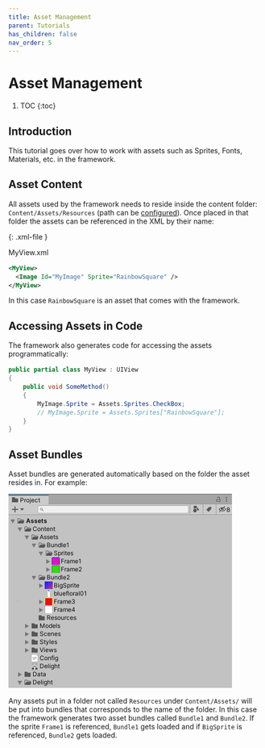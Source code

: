 ```yaml
---
title: Asset Management
parent: Tutorials
has_children: false
nav_order: 5
---
```

# Asset Management

1. TOC
{:toc}

## Introduction

This tutorial goes over how to work with assets such as Sprites, Fonts, Materials, etc. in the framework. 



## Asset Content

All assets used by the framework needs to reside inside the content folder: `Content/Assets/Resources` (path can be [configured](ConfigFile)). Once placed in that folder the assets can be referenced in the XML by their name:

{: .xml-file }

MyView.xml

```xml
<MyView>
  <Image Id="MyImage" Sprite="RainbowSquare" />
</MyView>
```

In this case `RainbowSquare` is an asset that comes with the framework. 



## Accessing Assets in Code

The framework also generates code for accessing the assets programmatically:

```csharp
public partial class MyView : UIView
{
    public void SomeMethod()
    {
        MyImage.Sprite = Assets.Sprites.CheckBox;
        // MyImage.Sprite = Assets.Sprites["RainbowSquare"];
    }
}
```


## Asset Bundles

Asset bundles are generated automatically based on the folder the asset resides in. For example:

![](asset-management-folders.png)

Any assets put in a folder not called `Resources` under `Content/Assets/` will be put into bundles that corresponds to the name of the folder. In this case the framework generates two asset bundles called `Bundle1` and `Bundle2`. If the sprite  `Frame1` is referenced, `Bundle1` gets loaded and if `BigSprite` is referenced, `Bundle2` gets loaded.





